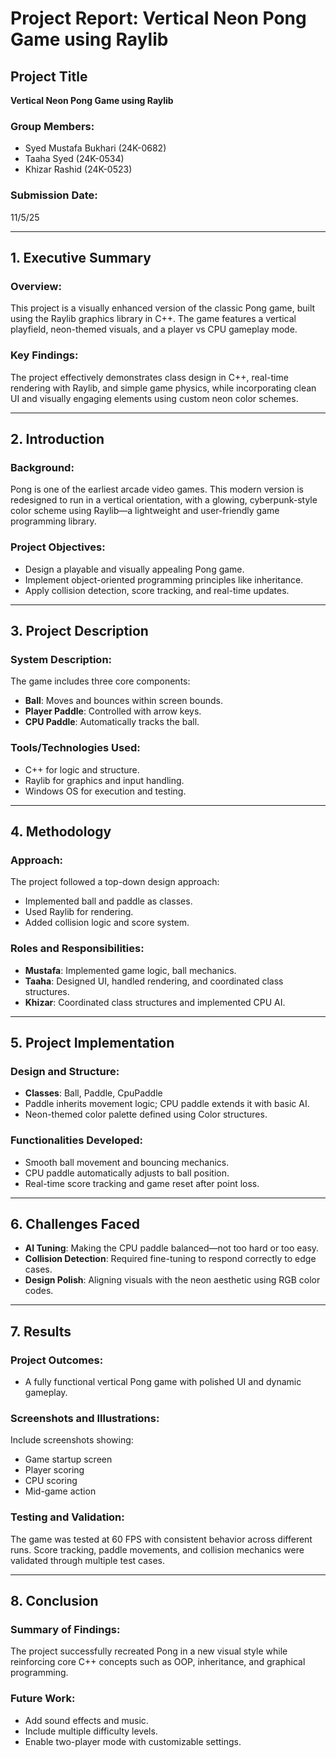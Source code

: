 
# Project Report: Vertical Neon Pong Game using Raylib

## Project Title
**Vertical Neon Pong Game using Raylib**

### Group Members:
- Syed Mustafa Bukhari (24K-0682)
- Taaha Syed (24K-0534)
- Khizar Rashid (24K-0523)

### Submission Date:
11/5/25

---

## 1. Executive Summary

### Overview:
This project is a visually enhanced version of the classic Pong game, built using the Raylib graphics library in C++. The game features a vertical playfield, neon-themed visuals, and a player vs CPU gameplay mode.

### Key Findings:
The project effectively demonstrates class design in C++, real-time rendering with Raylib, and simple game physics, while incorporating clean UI and visually engaging elements using custom neon color schemes.

---

## 2. Introduction

### Background:
Pong is one of the earliest arcade video games. This modern version is redesigned to run in a vertical orientation, with a glowing, cyberpunk-style color scheme using Raylib—a lightweight and user-friendly game programming library.

### Project Objectives:
- Design a playable and visually appealing Pong game.
- Implement object-oriented programming principles like inheritance.
- Apply collision detection, score tracking, and real-time updates.

---

## 3. Project Description

### System Description:
The game includes three core components:
- **Ball**: Moves and bounces within screen bounds.
- **Player Paddle**: Controlled with arrow keys.
- **CPU Paddle**: Automatically tracks the ball.

### Tools/Technologies Used:
- C++ for logic and structure.
- Raylib for graphics and input handling.
- Windows OS for execution and testing.

---

## 4. Methodology

### Approach:
The project followed a top-down design approach:
- Implemented ball and paddle as classes.
- Used Raylib for rendering.
- Added collision logic and score system.

### Roles and Responsibilities:
- **Mustafa**: Implemented game logic, ball mechanics.
- **Taaha**: Designed UI, handled rendering, and coordinated class structures.
- **Khizar**: Coordinated class structures and implemented CPU AI.

---

## 5. Project Implementation

### Design and Structure:
- **Classes**: Ball, Paddle, CpuPaddle
- Paddle inherits movement logic; CPU paddle extends it with basic AI.
- Neon-themed color palette defined using Color structures.

### Functionalities Developed:
- Smooth ball movement and bouncing mechanics.
- CPU paddle automatically adjusts to ball position.
- Real-time score tracking and game reset after point loss.

---

## 6. Challenges Faced
- **AI Tuning**: Making the CPU paddle balanced—not too hard or too easy.
- **Collision Detection**: Required fine-tuning to respond correctly to edge cases.
- **Design Polish**: Aligning visuals with the neon aesthetic using RGB color codes.

---

## 7. Results

### Project Outcomes:
- A fully functional vertical Pong game with polished UI and dynamic gameplay.

### Screenshots and Illustrations:
Include screenshots showing:
- Game startup screen
- Player scoring
- CPU scoring
- Mid-game action

### Testing and Validation:
The game was tested at 60 FPS with consistent behavior across different runs. Score tracking, paddle movements, and collision mechanics were validated through multiple test cases.

---

## 8. Conclusion

### Summary of Findings:
The project successfully recreated Pong in a new visual style while reinforcing core C++ concepts such as OOP, inheritance, and graphical programming.

### Future Work:
- Add sound effects and music.
- Include multiple difficulty levels.
- Enable two-player mode with customizable settings.
